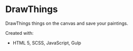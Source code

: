 # DrawThings
DrawThings things on the canvas and save your paintings.

Created with:
* HTML 5, SCSS, JavaScript, Gulp